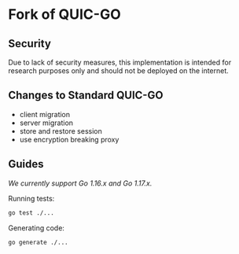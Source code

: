 # Fork of QUIC-GO

## Security
Due to lack of security measures, this implementation is intended for research purposes only and should not be deployed on the internet.

## Changes to Standard QUIC-GO
- client migration
- server migration
- store and restore session
- use encryption breaking proxy

## Guides

*We currently support Go 1.16.x and Go 1.17.x.*

Running tests:
```bash
go test ./...
```

Generating code:
```bash
go generate ./...
```

